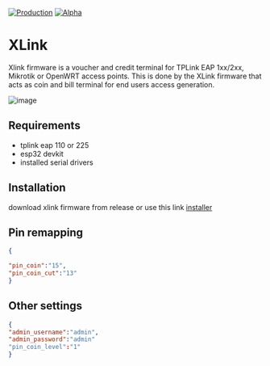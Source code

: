 [![Production](https://img.shields.io/badge/Production%3F-no-red.svg)](https://bitbucket.org/lbesson/ansi-colors) [![Alpha](https://img.shields.io/badge/Alpha%3F-yes-green.svg)](https://GitHub.com/Naereen/StrapDown.js/graphs/commit-activity)

# XLink
Xlink firmware is a voucher and credit terminal for TPLink EAP 1xx/2xx, Mikrotik or OpenWRT access points.
This is done by the XLink firmware that acts as coin and bill terminal for end users access generation.

![image](https://github.com/user-attachments/assets/b11121dd-5844-4771-a13a-6766e4714b3a)



## Requirements
- tplink eap 110 or 225
- esp32 devkit
- installed serial drivers

## Installation
download xlink firmware from release or use this link [installer](https://xlnk.xmachinesystems.com/)

## Pin remapping
```json
{

"pin_coin":"15",
"pin_coin_cut":"13"
}
```
## Other settings
```json
{
"admin_username":"admin",
"admin_password":"admin"
"pin_coin_level":"1"
}
```
